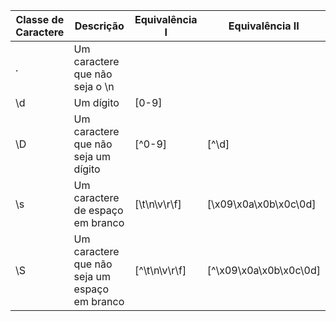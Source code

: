 
| Classe de Caractere |                   Descrição                    | Equivalência I  |    Equivalência II     |
|---------------------|------------------------------------------------|-----------------|------------------------|
| .                   | Um caractere que não seja o \n                 |                 |                        |
| \d                  | Um dígito                                      | [0-9]           |                        |
| \D                  | Um caractere que não seja um dígito            | [^0-9]          | [^\d]                  |
| \s                  | Um caractere de espaço em branco               | [\t\n\v\r\f]    | [\x09\x0a\x0b\x0c\0d]  |
| \S                  | Um caractere que não seja um espaço em branco  | [^\t\n\v\r\f]   | [^\x09\x0a\x0b\x0c\0d] |
